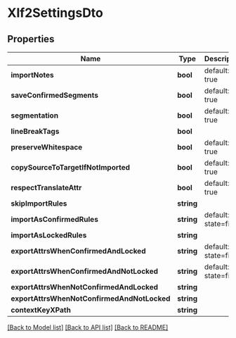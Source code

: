 # Xlf2SettingsDto

## Properties
Name | Type | Description | Notes
------------ | ------------- | ------------- | -------------
**importNotes** | **bool** | default: true | [optional] 
**saveConfirmedSegments** | **bool** | default: true | [optional] 
**segmentation** | **bool** | default: true | [optional] 
**lineBreakTags** | **bool** |  | [optional] 
**preserveWhitespace** | **bool** | default: true | [optional] 
**copySourceToTargetIfNotImported** | **bool** | default: true | [optional] 
**respectTranslateAttr** | **bool** | default: true | [optional] 
**skipImportRules** | **string** |  | [optional] 
**importAsConfirmedRules** | **string** | default: state&#x3D;final | [optional] 
**importAsLockedRules** | **string** |  | [optional] 
**exportAttrsWhenConfirmedAndLocked** | **string** | default: state&#x3D;final | [optional] 
**exportAttrsWhenConfirmedAndNotLocked** | **string** | default: state&#x3D;final | [optional] 
**exportAttrsWhenNotConfirmedAndLocked** | **string** |  | [optional] 
**exportAttrsWhenNotConfirmedAndNotLocked** | **string** |  | [optional] 
**contextKeyXPath** | **string** |  | [optional] 

[[Back to Model list]](../README.md#documentation-for-models) [[Back to API list]](../README.md#documentation-for-api-endpoints) [[Back to README]](../README.md)


